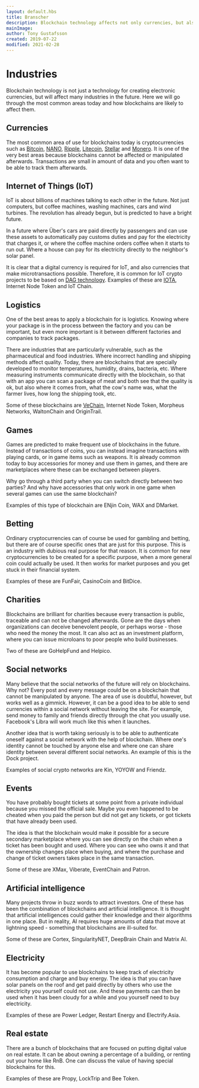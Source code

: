 ```yaml
---
layout: default.hbs
title: Branscher
description: Blockchain technology affects not only currencies, but also, for example, the Internet of Things, logistics, games and artificial intelligence.
mainImage:
author: Tony Gustafsson
created: 2019-07-22
modified: 2021-02-28
---
```


# Industries

Blockchain technology is not just a technology for creating electronic currencies, but will affect many industries in the future. Here we will go through the most common areas today and how blockchains are likely to affect them.

## Currencies

The most common area of use for blockchains today is cryptocurrencies such as [Bitcoin](/cryptocurrencies/bitcoin.html), [NANO](/cryptocurrencies/nano.html), [Ripple](/cryptocurrencies/xrp.html), [Litecoin](/cryptocurrencies/litecoin.html), [Stellar](/cryptocurrencies/stellar.html) and [Monero](/cryptocurrencies/monero.html). It is one of the very best areas because blockchains cannot be affected or manipulated afterwards. Transactions are small in amount of data and you often want to be able to track them afterwards.

## Internet of Things (IoT)

IoT is about billions of machines talking to each other in the future. Not just computers, but coffee machines, washing machines, cars and wind turbines. The revolution has already begun, but is predicted to have a bright future.

In a future where Über's cars are paid directly by passengers and can use these assets to automatically pay customs duties and pay for the electricity that charges it, or where the coffee machine orders coffee when it starts to run out. Where a house can pay for its electricity directly to the neighbor's solar panel.

It is clear that a digital currency is required for IoT, and also currencies that make microtransactions possible. Therefore, it is common for IoT crypto projects to be based on [DAG technology](/technology/directed-acyclic-graphs.html). Examples of these are [IOTA](/cryptocurrencies/iota.html), Internet Node Token and IoT Chain.

## Logistics

One of the best areas to apply a blockchain for is logistics. Knowing where your package is in the process between the factory and you can be important, but even more important is it between different factories and companies to track packages.

There are industries that are particularly vulnerable, such as the pharmaceutical and food industries. Where incorrect handling and shipping methods affect quality. Today, there are blockchains that are specially developed to monitor temperatures, humidity, drains, bacteria, etc. Where measuring instruments communicate directly with the blockchain, so that with an app you can scan a package of meat and both see that the quality is ok, but also where it comes from, what the cow's name was, what the farmer lives, how long the shipping took, etc.

Some of these blockchains are [VeChain](/cryptocurrencies/vechain.html), Internet Node Token, Morpheus Networks, WaltonChain and OriginTrail.

## Games

Games are predicted to make frequent use of blockchains in the future. Instead of transactions of coins, you can instead imagine transactions with playing cards, or in game items such as weapons. It is already common today to buy accessories for money and use them in games, and there are marketplaces where these can be exchanged between players.

Why go through a third party when you can switch directly between two parties? And why have accessories that only work in one game when several games can use the same blockchain?

Examples of this type of blockchain are ENjin Coin, WAX and DMarket.

## Betting

Ordinary cryptocurrencies can of course be used for gambling and betting, but there are of course specific ones that are just for this purpose. This is an industry with dubious real purpose for that reason. It is common for new cryptocurrencies to be created for a specific purpose, when a more general coin could actually be used. It then works for market purposes and you get stuck in their financial system.

Examples of these are FunFair, CasinoCoin and BitDice.

## Charities

Blockchains are brilliant for charities because every transaction is public, traceable and can not be changed afterwards. Gone are the days when organizations can deceive benevolent people, or perhaps worse - those who need the money the most. It can also act as an investment platform, where you can issue microloans to poor people who build businesses.

Two of these are GoHelpFund and Helpico.

## Social networks

Many believe that the social networks of the future will rely on blockchains. Why not? Every post and every message could be on a blockchain that cannot be manipulated by anyone. The area of use is doubtful, however, but works well as a gimmick. However, it can be a good idea to be able to send currencies within a social network without leaving the site. For example, send money to family and friends directly through the chat you usually use. Facebook's Libra will work much like this when it launches.

Another idea that is worth taking seriously is to be able to authenticate oneself against a social network with the help of blockchain. Where one's identity cannot be touched by anyone else and where one can share identity between several different social networks. An example of this is the Dock project.

Examples of social crypto networks are Kin, YOYOW and Friendz.

## Events

You have probably bought tickets at some point from a private individual because you missed the official sale. Maybe you even happened to be cheated when you paid the person but did not get any tickets, or got tickets that have already been used.

The idea is that the blockchain would make it possible for a secure secondary marketplace where you can see directly on the chain when a ticket has been bought and used. Where you can see who owns it and that the ownership changes place when buying, and where the purchase and change of ticket owners takes place in the same transaction.

Some of these are XMax, Viberate, EventChain and Patron.

## Artificial intelligence

Many projects throw in buzz words to attract investors. One of these has been the combination of blockchains and artificial intelligence. It is thought that artificial intelligences could gather their knowledge and their algorithms in one place. But in reality, AI requires huge amounts of data that move at lightning speed - something that blockchains are ill-suited for.

Some of these are Cortex, SingularityNET, DeepBrain Chain and Matrix AI.

## Electricity

It has become popular to use blockchains to keep track of electricity consumption and charge and buy energy. The idea is that you can have solar panels on the roof and get paid directly by others who use the electricity you yourself could not use. And these payments can then be used when it has been cloudy for a while and you yourself need to buy electricity.

Examples of these are Power Ledger, Restart Energy and Electrify.Asia.

## Real estate

There are a bunch of blockchains that are focused on putting digital value on real estate. It can be about owning a percentage of a building, or renting out your home like RnB. One can discuss the value of having special blockchains for this.

Examples of these are Propy, LockTrip and Bee Token.
